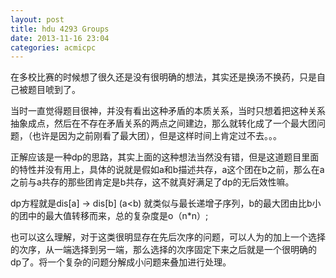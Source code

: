 ```yaml
---
layout: post
title: hdu 4293 Groups
date: 2013-11-16 23:04
categories: acmicpc
---
```


在多校比赛的时候想了很久还是没有很明确的想法，其实还是换汤不换药，只是自己被题目唬到了。

当时一直觉得题目很神，并没有看出这种矛盾的本质关系，当时只想着把这种关系抽象成点，然后在不存在矛盾关系的两点之间建边，那么就转化成了一个最大团问题，（也许是因为之前刚看了最大团），但是这样时间上肯定过不去。。。

正解应该是一种dp的思路，其实上面的这种想法当然没有错，但是这道题目里面的特性并没有用上，具体的说就是假如a和b描述共存，a这个团在b之前，那么在a之前与a共存的那些团肯定是b共存，这不就真好满足了dp的无后效性嘛。

dp方程就是dis[a]  -> dis[b] (a<b) 就类似与最长递增子序列，b的最大团由比b小的团中的最大值转移而来，总的复杂度是o（n*n）;

也可以这么理解，对于这类很明显存在先后次序的问题，可以人为的加上一个选择的次序，从一端选择到另一端，那么选择的次序固定下来之后就是一个很明确的dp了。将一个复杂的问题分解成小问题来叠加进行处理。

